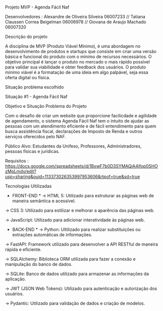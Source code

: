 Projeto MVP - Agenda Fácil Naf

Desenvolvedores : Alexandre de Oliveira Silveira 06007233 // Tatiana Claussen Correa Beigelman 06006978 // Giovana de Araujo Machado 06007320
                  

Descrição do projeto

A disciplina de MVP (Produto Viável Mínimo), é uma abordagem no desenvolvimento de produtos e startups que consiste em criar uma versão básica e funcional do produto com o mínimo de recursos necessários. O objetivo principal é lançar o produto no mercado o mais rápido possível para validar sua viabilidade e obter feedback dos usuários. O produto mínimo viável é a formatação de uma ideia em algo palpável, seja essa oferta digital ou física.

Situação problema escolhido

Situação #1 - Agenda Fácil Naf

Objetivo e Situação Problema do Projeto

Com o desafio de criar um website que proporcione facilicdade e agilidade de agendamento, o sistema Agenda Fácil Naf tem o intuito de ajudar as pessoas com um atendimento eficiente e de fácil entendimento para quem busca assistência fiscal, declarações de Imposto de Renda e outros serviços oferecidos pelo NAF.

Público Alvo: Estudantes da Unifeso, Professores, Administradores, pessoas físicas e jurídicas.

Requisitos : https://docs.google.com/spreadsheets/d/1BxwF7b0D3SYMAQiA4jfop0SHOzMpLmdv/edit?usp=sharing&ouid=113373026353997953606&rtpof=true&sd=true

Tecnologias Ultilizadas

* FRONT-END *
-> HTML 5: Utilizado para estruturar as páginas web de maneira semântica e acessível.
  
-> CSS 3: Utilizado para estilizar e melhorar a aparência das páginas web.

-> JavaScript: Utilizado para adicionar interatividade às páginas web.

* BACK-END *
-> Python: Ultilizado para realizar substituições ou extrações automáticas de informações.
  
-> FastAPI: Framework utilizado para desenvolver a API RESTful de maneira rápida e eficiente.

-> SQLAlchemy: Biblioteca ORM utilizada para fazer a conexão e manipulação do banco de dados.

-> SQLite: Banco de dados utilizado para armazenar as informações da aplicação.

-> JWT (JSON Web Tokens): Utilizado para autenticação e autorização dos usuários.

-> Pydantic: Utilizado para validação de dados e criação de modelos.
